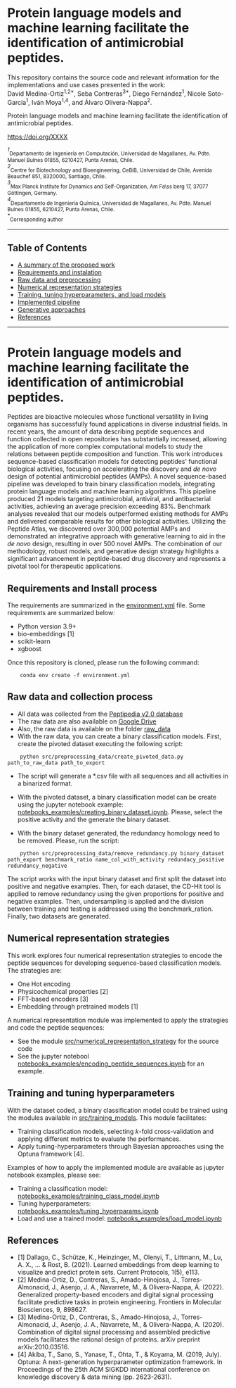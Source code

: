 # Protein language models and machine learning facilitate the identification of antimicrobial peptides.

This repository contains the source code and relevant information for the implementations and use cases presented in the work: <br>
David Medina-Ortiz<sup>1,2*</sup>, Seba Contreras<sup>3*</sup>, Diego Fernández<sup>1</sup>, Nicole Soto-García<sup>1</sup>, Iván Moya<sup>1,4</sup>, and Álvaro Olivera-Nappa<sup>2</sup>.<br>

Protein language models and machine learning facilitate the identification of antimicrobial peptides. <br>

https://doi.org/XXXX<br>

<sup>*1*</sup><sub>Departamento de Ingeniería en Computación, Universidad de Magallanes, Av. Pdte. Manuel Bulnes 01855, 6210427, Punta Arenas, Chile.</sub> <br>
<sup>*2*</sup><sub>Centre for Biotechnology and Bioengineering, CeBiB, Universidad de Chile, Avenida Beauchef 851, 8320000, Santiago, Chile.</sub> <br>
<sup>*3*</sup><sub>Max Planck Institute for Dynamics and Self-Organization, Am Fa\ss berg 17, 37077 Göttingen, Germany.</sub> <br>
<sup>*4*</sup><sub>Departamento de Ingeniería Química, Universidad de Magallanes, Av. Pdte. Manuel Bulnes 01855, 6210427, Punta Arenas, Chile.</sub> <br>
<sup>*\**</sup><sub>Corresponding author</sub> <br>

---
## Table of Contents
- [A summary of the proposed work](#summary)
- [Requirements and instalation](#requirements)
- [Raw data and preprocessing](#data)
- [Numerical representation strategies](#numerical)
- [Training, tuning hyperparameters, and load models](#training)
- [Implemented pipeline](#pipeline)
- [Generative approaches](#generative)
- [References](#references)
---

<a name="summary"></a>

# Protein language models and machine learning facilitate the identification of antimicrobial peptides.

Peptides are bioactive molecules whose functional versatility in living organisms has successfully found applications in diverse industrial fields. 
In recent years, the amount of data describing peptide sequences and function collected in open repositories has substantially increased, allowing the application of more complex computational models to study the relations between peptide composition and function.
This work introduces sequence-based classification models for detecting peptides' functional biological activities, focusing on accelerating the discovery and *de novo* design of potential antimicrobial peptides (AMPs). 
A novel sequence-based pipeline was developed to train binary classification models, integrating protein language models and machine learning algorithms. This pipeline produced 21 models targeting antimicrobial, antiviral, and antibacterial activities, achieving an average precision exceeding 83%. Benchmark analyses revealed that our models outperformed existing methods for AMPs and delivered comparable results for other biological activities. Utilizing the Peptide Atlas, we discovered over 300,000 potential AMPs and demonstrated an integrative approach with generative learning to aid in the *de novo* design, resulting in over 500 novel AMPs. 
The combination of our methodology, robust models, and generative design strategy highlights a significant advancement in peptide-based drug discovery and represents a pivotal tool for therapeutic applications.

<a name="requirements"></a>
    <h2>
        Requirements and Install process
    </h2>

The requirements are summarized in the [environment.yml](environment.yml) file. Some requirements are summarized below:

- Python version 3.9+
- bio-embeddings [1]
- scikit-learn
- xgboost

Once this repository is cloned, please run the following command:

```
    conda env create -f environment.yml
```
<a name="data"> </a>
    <h2>
        Raw data and collection process
    </h2>

- All data was collected from the [Peptipedia v2.0 database](https://app.peptipedia.cl/)
- The raw data are also available on [Google Drive](https://drive.google.com/drive/folders/1IO_mL6Jt7vGQZ6aE7lK6crQFiLzZ62Cf?usp=sharing)
- Also, the raw data is available on the folder [raw_data](raw_data)
- With the raw data, you can create a binary classification models. First, create the pivoted dataset executing the following script:

```
    python src/preprocessing_data/create_pivoted_data.py path_to_raw_data path_to_export
```

- The script will generate a *.csv file with all sequences and all activities in a binarized format.

- With the pivoted dataset, a binary classification model can be create using the jupyter notebook example: [notebooks_examples/creating_binary_dataset.ipynb](notebooks_examples/creating_binary_dataset.ipynb). Please, select the positive activity and the generate the binary dataset.

- With the binary dataset generated, the redundancy homology need to be removed. Please, run the script:

```
    python src/preprocessing_data/remove_redundancy.py binary_dataset path_export benchmark_ratio name_col_with_activity redundacy_positive redundancy_negative
```

The script works with the input binary dataset and first split the dataset into positive and negative examples. Then, for each dataset, the CD-Hit tool is applied to remove redundancy using the given proportions for positive and negative examples. Then, undersampling is applied and the division between training and testing is addressed using the benchmark_ration. Finally, two datasets are generated.

<a name="numerical"> </a>
    <h2>
        Numerical representation strategies
    </h2>

This work explores four numerical representation strategies to encode the peptide sequences for developing sequence-based classification models. The strategies are:

- One Hot encoding
- Physicochemical properties [2]
- FFT-based encoders [3]
- Embedding through pretrained models [1]

A numerical representation module was implemented to apply the strategies and code the peptide sequences:

- See the module [src/numerical_representation_strategy](src/numerical_representation_strategy) for the source code
- See the jupyter notebool [notebooks_examples/encoding_peptide_sequences.ipynb](notebooks_examples/encoding_peptide_sequences.ipynb) for an example.

<a name="training"> </a>

<h2>
    Training and tuning hyperparameters
</h2>

With the dataset coded, a binary classification model could be trained using the modules available in [src/training_models](src/training_models). This module facilitates:

- Training classification models, selecting *k*-fold cross-validation and applying different metrics to evaluate the performances.
- Apply tuning-hyperparameters through Bayesian approaches using the Optuna framework [4].

Examples of how to apply the implemented module are available as jupyter notebook examples, please see:

- Training a classification model: [notebooks_examples/training_class_model.ipynb](notebooks_examples/training_class_model.ipynb)
- Tuning hyperparameters: [notebooks_examples/tuning_hyperparams.ipynb](notebooks_examples/tuning_hyperparams.ipynb)
- Load and use a trained model: [notebooks_examples/load_model.ipynb](notebooks_examples/load_model.ipynb)

<a name="references"> </a>
    <h2>
        References
    </h2>

- [1] Dallago, C., Schütze, K., Heinzinger, M., Olenyi, T., Littmann, M., Lu, A. X., ... & Rost, B. (2021). Learned embeddings from deep learning to visualize and predict protein sets. Current Protocols, 1(5), e113.
- [2] Medina-Ortiz, D., Contreras, S., Amado-Hinojosa, J., Torres-Almonacid, J., Asenjo, J. A., Navarrete, M., & Olivera-Nappa, Á. (2022). Generalized property-based encoders and digital signal processing facilitate predictive tasks in protein engineering. Frontiers in Molecular Biosciences, 9, 898627.
- [3] Medina-Ortiz, D., Contreras, S., Amado-Hinojosa, J., Torres-Almonacid, J., Asenjo, J. A., Navarrete, M., & Olivera-Nappa, A. (2020). Combination of digital signal processing and assembled predictive models facilitates the rational design of proteins. arXiv preprint arXiv:2010.03516.
- [4] Akiba, T., Sano, S., Yanase, T., Ohta, T., & Koyama, M. (2019, July). Optuna: A next-generation hyperparameter optimization framework. In Proceedings of the 25th ACM SIGKDD international conference on knowledge discovery & data mining (pp. 2623-2631).